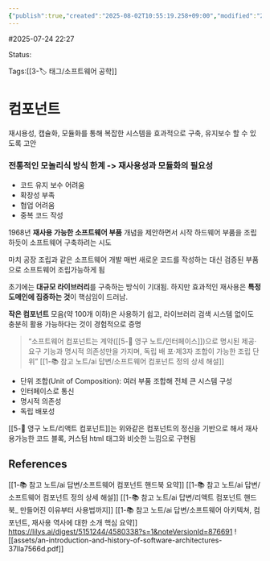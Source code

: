 ```yaml
---
{"publish":true,"created":"2025-08-02T10:55:19.258+09:00","modified":"2025-08-02T16:02:22.664+09:00","cssclasses":""}
---
```


#2025-07-24 22:27

Status: 

Tags:[[3-🏷️ 태그/소프트웨어 공학]]

# 컴포넌트
재시용성, 캡슐화, 모듈화를 통해 복잡한 시스템을 효과적으로 구축, 유지보수 할 수 있도록 고안

### 전통적인 모놀리식 방식 한계 -> 재사용성과 모듈화의 필요성
- 코드 유지 보수 어려움
- 확장성 부족
- 협업 어려움
- 중복 코드 작성

1968년 **재사용 가능한 소프트웨어 부품** 개념을 제안하면서 시작
하드웨어 부품을 조립하듯이 소프트웨어 구축하려는 시도

마치 공장 조립과 같은 소프트웨어 개발
매번 새로운 코드를 작성하는 대신 검증된 부품으로 소프트웨어 조립가능하게 됨

초기에는 **대규모 라이브러리**를 구축하는 방식이 기대됨.
하지만 효과적인 재사용은 **특정 도메인에 집중하는 것**이 핵심임이 드러남.

**작은 컴포넌트** 모음(약 100개 이하)은 사용하기 쉽고, 라이브러리 검색 시스템 없이도 충분히 활용 가능하다는 것이 경험적으로 증명

> “소프트웨어 컴포넌트는 계약([[5-💎 영구 노트/인터페이스]])으로 명시된 제공·요구 기능과 명시적 의존성만을 가지며, 독립 배   포·제3자 조합이 가능한 조립 단위” [[1-📚 참고 노트/ai 답변/소프트웨어 컴포넌트 정의 상세 해설]]

- 단위 조합(Unit of Composition): 여러 부품 조합해 전체 큰 시스템 구성
- 인터페이스로 통신
- 명시적 의존성
- 독립 배포성

[[5-💎 영구 노트/리액트 컴포넌트]]는 위와같은 컴포넌트의 정신을 기반으로 해서 재사용가능한 코드 블록, 커스텀 html 태그와 비슷한 느낌으로 구현됨

## References
[[1-📚 참고 노트/ai 답변/소프트웨어 컴포넌트 핸드북 요약]]
[[1-📚 참고 노트/ai 답변/소프트웨어 컴포넌트 정의 상세 해설]]
[[1-📚 참고 노트/ai 답변/리액트 컴포넌트 핸드북_ 만들어진 이유부터 사용법까지]]
[[1-📚 참고 노트/ai 답변/소프트웨어 아키텍쳐, 컴포넌트, 재사용 역사에 대한 소개 핵심 요약]]
https://lilys.ai/digest/5151244/4580338?s=1&noteVersionId=876691
![[assets/an-introduction-and-history-of-software-architectures-37lla7566d.pdf]]